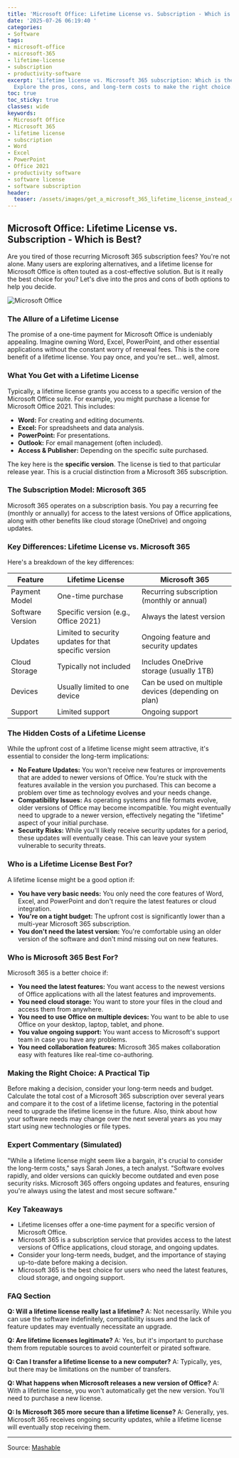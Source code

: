 ```yaml
---
title: 'Microsoft Office: Lifetime License vs. Subscription - Which is Best?'
date: '2025-07-26 06:19:40 '
categories:
- Software
tags:
- microsoft-office
- microsoft-365
- lifetime-license
- subscription
- productivity-software
excerpt: 'Lifetime license vs. Microsoft 365 subscription: Which is the better deal?
  Explore the pros, cons, and long-term costs to make the right choice.'
toc: true
toc_sticky: true
classes: wide
keywords:
- Microsoft Office
- Microsoft 365
- lifetime license
- subscription
- Word
- Excel
- PowerPoint
- Office 2021
- productivity software
- software license
- software subscription
header:
  teaser: /assets/images/get_a_microsoft_365_lifetime_license_instead_of_a__20250726061940.jpg
---
```


## Microsoft Office: Lifetime License vs. Subscription - Which is Best?

Are you tired of those recurring Microsoft 365 subscription fees? You're not alone. Many users are exploring alternatives, and a lifetime license for Microsoft Office is often touted as a cost-effective solution. But is it really the best choice for you? Let's dive into the pros and cons of both options to help you decide.

![Microsoft Office](https://helios-i.mashable.com/imagery/articles/05pLc8EWmFvetOCmkA8mIsP/hero-image.jpg)

### The Allure of a Lifetime License

The promise of a one-time payment for Microsoft Office is undeniably appealing. Imagine owning Word, Excel, PowerPoint, and other essential applications without the constant worry of renewal fees. This is the core benefit of a lifetime license. You pay once, and you're set… well, almost.

### What You Get with a Lifetime License

Typically, a lifetime license grants you access to a specific version of the Microsoft Office suite. For example, you might purchase a license for Microsoft Office 2021. This includes:

*   **Word:** For creating and editing documents.
*   **Excel:** For spreadsheets and data analysis.
*   **PowerPoint:** For presentations.
*   **Outlook:** For email management (often included).
*   **Access & Publisher:** Depending on the specific suite purchased.

The key here is the **specific version**. The license is tied to that particular release year. This is a crucial distinction from a Microsoft 365 subscription.

### The Subscription Model: Microsoft 365

Microsoft 365 operates on a subscription basis. You pay a recurring fee (monthly or annually) for access to the latest versions of Office applications, along with other benefits like cloud storage (OneDrive) and ongoing updates.

### Key Differences: Lifetime License vs. Microsoft 365

Here's a breakdown of the key differences:

| Feature          | Lifetime License                                  | Microsoft 365                                  |
| ---------------- | ------------------------------------------------- | ------------------------------------------------- |
| Payment Model    | One-time purchase                                 | Recurring subscription (monthly or annual)        |
| Software Version | Specific version (e.g., Office 2021)               | Always the latest version                           |
| Updates          | Limited to security updates for that specific version | Ongoing feature and security updates                |
| Cloud Storage    | Typically not included                              | Includes OneDrive storage (usually 1TB)             |
| Devices          | Usually limited to one device                       | Can be used on multiple devices (depending on plan) |
| Support          | Limited support                                   | Ongoing support                                   |

### The Hidden Costs of a Lifetime License

While the upfront cost of a lifetime license might seem attractive, it's essential to consider the long-term implications:

*   **No Feature Updates:** You won't receive new features or improvements that are added to newer versions of Office. You're stuck with the features available in the version you purchased. This can become a problem over time as technology evolves and your needs change.
*   **Compatibility Issues:** As operating systems and file formats evolve, older versions of Office may become incompatible. You might eventually need to upgrade to a newer version, effectively negating the "lifetime" aspect of your initial purchase.
*   **Security Risks:** While you'll likely receive security updates for a period, these updates will eventually cease. This can leave your system vulnerable to security threats.

### Who is a Lifetime License Best For?

A lifetime license might be a good option if:

*   **You have very basic needs:** You only need the core features of Word, Excel, and PowerPoint and don't require the latest features or cloud integration.
*   **You're on a tight budget:** The upfront cost is significantly lower than a multi-year Microsoft 365 subscription.
*   **You don't need the latest version:** You're comfortable using an older version of the software and don't mind missing out on new features.

### Who is Microsoft 365 Best For?

Microsoft 365 is a better choice if:

*   **You need the latest features:** You want access to the newest versions of Office applications with all the latest features and improvements.
*   **You need cloud storage:** You want to store your files in the cloud and access them from anywhere.
*   **You need to use Office on multiple devices:** You want to be able to use Office on your desktop, laptop, tablet, and phone.
*   **You value ongoing support:** You want access to Microsoft's support team in case you have any problems.
*   **You need collaboration features:** Microsoft 365 makes collaboration easy with features like real-time co-authoring.

### Making the Right Choice: A Practical Tip

Before making a decision, consider your long-term needs and budget. Calculate the total cost of a Microsoft 365 subscription over several years and compare it to the cost of a lifetime license, factoring in the potential need to upgrade the lifetime license in the future. Also, think about how your software needs may change over the next several years as you may start using new technologies or file types.

### Expert Commentary (Simulated)

"While a lifetime license might seem like a bargain, it's crucial to consider the long-term costs," says Sarah Jones, a tech analyst. "Software evolves rapidly, and older versions can quickly become outdated and even pose security risks. Microsoft 365 offers ongoing updates and features, ensuring you're always using the latest and most secure software."

### Key Takeaways

*   Lifetime licenses offer a one-time payment for a specific version of Microsoft Office.
*   Microsoft 365 is a subscription service that provides access to the latest versions of Office applications, cloud storage, and ongoing updates.
*   Consider your long-term needs, budget, and the importance of staying up-to-date before making a decision.
*   Microsoft 365 is the best choice for users who need the latest features, cloud storage, and ongoing support.

### FAQ Section

**Q: Will a lifetime license really last a lifetime?**
A: Not necessarily. While you can use the software indefinitely, compatibility issues and the lack of feature updates may eventually necessitate an upgrade.

**Q: Are lifetime licenses legitimate?**
A: Yes, but it's important to purchase them from reputable sources to avoid counterfeit or pirated software.

**Q: Can I transfer a lifetime license to a new computer?**
A: Typically, yes, but there may be limitations on the number of transfers.

**Q: What happens when Microsoft releases a new version of Office?**
A: With a lifetime license, you won't automatically get the new version. You'll need to purchase a new license.

**Q: Is Microsoft 365 more secure than a lifetime license?**
A: Generally, yes. Microsoft 365 receives ongoing security updates, while a lifetime license will eventually stop receiving them.

---

Source: [Mashable](https://mashable.com/uk/deals/july-26-microsoft-office-professional-2021-clone)